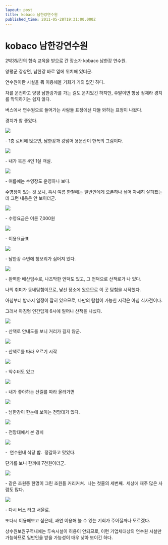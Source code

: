 ```yaml
---
layout: post
title: kobaco 남한강연수원
published_time: 2011-05-28T19:31:00.000Z
---
```


# kobaco 남한강연수원


2박3일간의 합숙 교육을 받으로 간 장소가 kobaco 남한강 연수원.

양평군 강상면, 남한강 바로 옆에 위치해 있더군.

연수원이란 시설을 뭐 이용해볼 기회가 거의 없긴 하다.

차를 운전하고 양평 남한강가를 가는 길도 운치있긴 하지만, 주말이면 항상 정체라 경치를 막끽하기는 쉽지 않다.

버스에서 연수원으로 들어가는 사람들 표정에선 다들 와하는 표정이 나왔다.

경치가 참 좋았다.

![](../pds/201105/28/80/a0109780_4de01d34ebc86.jpg)

\- 1층 로비에 앉으면, 남한강과 강넘어 용문산이 한폭의 그림이다.

![](../pds/201105/28/80/a0109780_4de01d8ec185e.jpg)

\- 내가 묵은 4인 1실 객실.

![](../pds/201105/28/80/a0109780_4de01d7a46f66.jpg)

\- 여름에는 수영장도 운영하나 보다.

수영장이 있는 것 보니, 혹시 여름 한철에는 일반인에게 오픈하나 싶어 자세히 살펴봤는데 그런 내용은 안 보이더군.

![](../pds/201105/28/80/a0109780_4de01d79808e1.jpg)

\- 수영요금은 어른 7,000원

![](../pds/201105/28/80/a0109780_4de01d7872149.jpg)

\- 이용요금표

![](../pds/201105/28/80/a0109780_4de01d777406f.jpg)

\- 남한강 수변에 청보리가 심어져 있다.

![](../pds/201105/28/80/a0109780_4de01d7a9d323.jpg)

\- 완벽한 배산임수로, 나즈막한 언덕도 있고, 그 언덕으로 산책로가 나 있다.

나의 취미가 동네탐험이므로, 낯선 장소에 왔으므로 이 곳 탐험을 시작했다.

아침부터 밤까지 일정이 잡혀 있으므로, 나만의 탐험이 가능한 시각은 아침 식사전이다.

그래서 아침형 인간답게 6시에 일어나 산책을 나섰다.

![](../pds/201105/28/80/a0109780_4de01d35d8e19.jpg)

\- 산책로 안내도를 보니 거리가 길지 않군.

![](../pds/201105/28/80/a0109780_4de01d3837abd.jpg)

\- 산책로를 따라 오르기 시작

![](../pds/201105/28/80/a0109780_4de01d59603f5.jpg)

\- 약수터도 있고

![](../pds/201105/28/80/a0109780_4de01d5a1901f.jpg)

\- 내가 좋아하는 산길를 따라 올라가면

![](../pds/201105/28/80/a0109780_4de01d5aef03b.jpg)

\- 남한강이 한눈에 보이는 전망대가 있다.

![](../pds/201105/28/80/a0109780_4de01d603aa89.jpg)

\- 전망대에서 본 경치

![](../pds/201105/28/80/a0109780_4de01d8e19bfa.jpg)

\-  연수원내 식당 밥.  정갈하고 맛있다.

단가를 보니 한끼에 7천원이더군.

![](../pds/201105/28/80/a0109780_4de01d349124e.jpg)

\- 같은 조원중 한명이 그린 조원들 커리커쳐.  나는 첫줄의 세번째.  세상에 재주 많은 사람도 많다.

![](../pds/201105/28/80/a0109780_4de01d9119d58.jpg)

\- 다시 버스 타고 서울로.

또다시 이용해보고 싶은데, 과연 이용해 볼 수 있는 기회가 주어질까나 모르겠다.

상수원보원구역내에는 투숙시설이 허용이 안되므로, 이런 기업체대상의 연수원 시설만 가능하므로 일반인을 받을 가능성이 매우 낮아 보이긴 하다.

